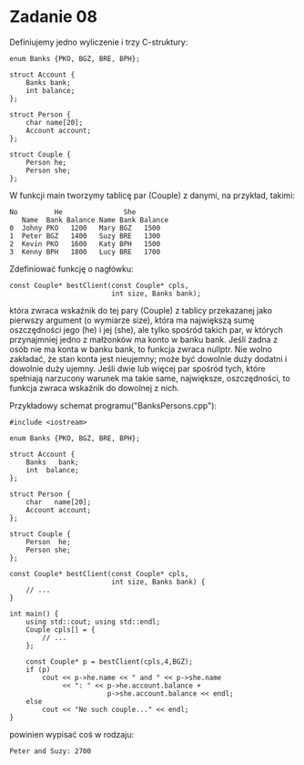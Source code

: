 # Zadanie 08

Definiujemy jedno wyliczenie i trzy C-struktury:

	enum Banks {PKO, BGZ, BRE, BPH};
	
	struct Account {
		Banks bank;
		int balance;
	};
	
	struct Person {
		char name[20];
		Account account;
	};
	
	struct Couple {
		Person he;
		Person she;
	};

W funkcji main tworzymy tablicę par (Couple) z danymi, na przykład, takimi:

	No         He   			She
	   Name  Bank Balance Name Bank Balance
	0  Johny PKO   1200   Mary BGZ   1500
	1  Peter BGZ   1400   Suzy BRE   1300
	2  Kevin PKO   1600   Katy BPH   1500
	3  Kenny BPH   1800   Lucy BRE   1700

Zdefiniować funkcję o nagłówku:

	const Couple* bestClient(const Couple* cpls,
							 int size, Banks bank);

która zwraca wskaźnik do tej pary (Couple) z tablicy przekazanej jako pierwszy
argument (o wymiarze size), która ma największą sumę oszczędności jego (he) i jej
(she), ale tylko spośród takich par, w których przynajmniej jedno z małżonków ma
konto w banku bank. Jeśli żadna z osób nie ma konta w banku bank, to funkcja
zwraca nullptr. Nie wolno zakładać, że stan konta jest nieujemny; może być dowolnie
duży dodatni i dowolnie duży ujemny. Jeśli dwie lub więcej par spośród tych, które
spełniają narzucony warunek ma takie same, największe, oszczędności, to funkcja
zwraca wskaźnik do dowolnej z nich.

Przykładowy schemat programu("BanksPersons.cpp"):
	
	#include <iostream>

	enum Banks {PKO, BGZ, BRE, BPH};

	struct Account {
		Banks   bank;
		int  balance;
	};

	struct Person {
		char   name[20];
		Account account;
	};

	struct Couple {
		Person  he;
		Person she;
	};

	const Couple* bestClient(const Couple* cpls,
							 int size, Banks bank) {
		// ...
	}

	int main() {
		using std::cout; using std::endl;
		Couple cpls[] = {
			// ...
		};

		const Couple* p = bestClient(cpls,4,BGZ);
		if (p)
			cout << p->he.name << " and " << p->she.name
				 << ": " << p->he.account.balance +
							p->she.account.balance << endl;
		else
			cout << "No such couple..." << endl;
	}

powinien wypisać coś w rodzaju:

	Peter and Suzy: 2700